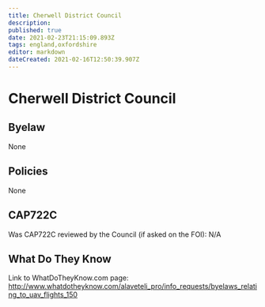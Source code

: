 ```yaml
---
title: Cherwell District Council
description: 
published: true
date: 2021-02-23T21:15:09.893Z
tags: england,oxfordshire
editor: markdown
dateCreated: 2021-02-16T12:50:39.907Z
---
```


# Cherwell District Council

## Byelaw
None

## Policies
None

## CAP722C

Was CAP722C reviewed by the Council (if asked on the FOI): N/A

## What Do They Know

Link to WhatDoTheyKnow.com page:
http://www.whatdotheyknow.com/alaveteli_pro/info_requests/byelaws_relating_to_uav_flights_150

